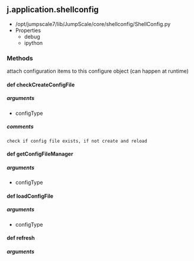 ## j.application.shellconfig

- /opt/jumpscale7/lib/JumpScale/core/shellconfig/ShellConfig.py
- Properties
    - debug
    - ipython

### Methods

attach configuration items to this configure object (can happen at runtime)

#### def checkCreateConfigFile 

##### arguments

- configType

##### comments

```
check if config file exists, if not create and reload

```

#### def getConfigFileManager 

##### arguments

- configType

#### def loadConfigFile 

##### arguments

- configType

#### def refresh 

##### arguments

